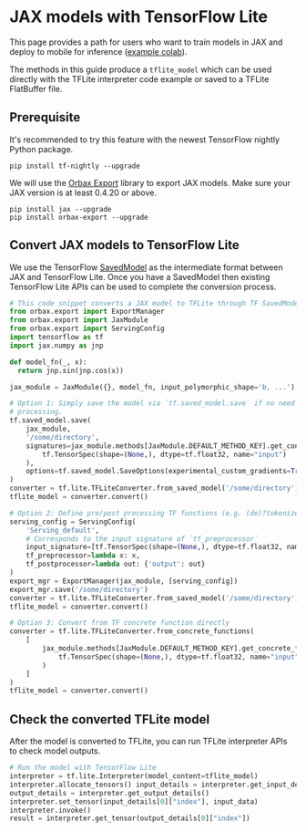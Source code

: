 # JAX models with TensorFlow Lite

This page provides a path for users who want to train models in JAX and deploy
to mobile for inference ([example colab](https://colab.sandbox.google.com/github/tensorflow/tensorflow/blob/master/tensorflow/lite/g3doc/examples/jax_conversion/jax_to_tflite.ipynb)).

The methods in this guide produce a `tflite_model` which can be used directly
with the TFLite interpreter code example or saved to a TFLite FlatBuffer file.

## Prerequisite

It's recommended to try this feature with the newest TensorFlow nightly Python
package.

```
pip install tf-nightly --upgrade
```

We will use the
[Orbax Export](https://orbax.readthedocs.io/en/latest/guides/export/orbax_export_101.html)
library to export JAX models. Make sure your JAX version is at least 0.4.20 or
above.

```
pip install jax --upgrade
pip install orbax-export --upgrade
```

## Convert JAX models to TensorFlow Lite

We use the TensorFlow
[SavedModel](https://www.tensorflow.org/guide/saved_model) as the intermediate
format between JAX and TensorFlow Lite. Once you have a SavedModel then
existing TensorFlow Lite APIs can be used to complete the conversion process.

```py
# This code snippet converts a JAX model to TFLite through TF SavedModel.
from orbax.export import ExportManager
from orbax.export import JaxModule
from orbax.export import ServingConfig
import tensorflow as tf
import jax.numpy as jnp

def model_fn(_, x):
  return jnp.sin(jnp.cos(x))

jax_module = JaxModule({}, model_fn, input_polymorphic_shape='b, ...')

# Option 1: Simply save the model via `tf.saved_model.save` if no need for pre/post
# processing.
tf.saved_model.save(
    jax_module,
    '/some/directory',
    signatures=jax_module.methods[JaxModule.DEFAULT_METHOD_KEY].get_concrete_function(
        tf.TensorSpec(shape=(None,), dtype=tf.float32, name="input")
    ),
    options=tf.saved_model.SaveOptions(experimental_custom_gradients=True),
)
converter = tf.lite.TFLiteConverter.from_saved_model('/some/directory')
tflite_model = converter.convert()

# Option 2: Define pre/post processing TF functions (e.g. (de)?tokenize).
serving_config = ServingConfig(
    'Serving_default',
    # Corresponds to the input signature of `tf_preprocessor`
    input_signature=[tf.TensorSpec(shape=(None,), dtype=tf.float32, name='input')],
    tf_preprocessor=lambda x: x,
    tf_postprocessor=lambda out: {'output': out}
)
export_mgr = ExportManager(jax_module, [serving_config])
export_mgr.save('/some/directory')
converter = tf.lite.TFLiteConverter.from_saved_model('/some/directory')
tflite_model = converter.convert()

# Option 3: Convert from TF concrete function directly
converter = tf.lite.TFLiteConverter.from_concrete_functions(
    [
        jax_module.methods[JaxModule.DEFAULT_METHOD_KEY].get_concrete_function(
            tf.TensorSpec(shape=(None,), dtype=tf.float32, name="input")
        )
    ]
)
tflite_model = converter.convert()
```

## Check the converted TFLite model

After the model is converted to TFLite, you can run TFLite interpreter APIs to
check model outputs.

```py
# Run the model with TensorFlow Lite
interpreter = tf.lite.Interpreter(model_content=tflite_model)
interpreter.allocate_tensors() input_details = interpreter.get_input_details()
output_details = interpreter.get_output_details()
interpreter.set_tensor(input_details[0]["index"], input_data)
interpreter.invoke()
result = interpreter.get_tensor(output_details[0]["index"])
```
